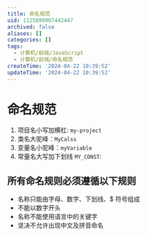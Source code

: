 ```yaml
---
title: 命名规范
uid: 1125899907442447
archived: false
aliases: []
categories: []
tags:
  - 计算机/前端/JavaScript
  - 计算机/前端/命名规范
createTime: '2024-04-22 10:39:52'
updateTime: '2024-04-22 10:39:52'
---
```


# 命名规范

1. 项目名小写加横杠: `my-project`
2. 类名大驼峰：`MyCalss`
3. 变量名小驼峰：`myVariable`
4. 常量名大写加下划线 `MY_CONST`:

## 所有命名规则必须遵循以下规则

- 名称只能由字母、数字、下划线、$ 符号组成
- 不能以数字开头
- 名称不能使用语言中的关键字
- 坚决不允许出现中文及拼音命名
